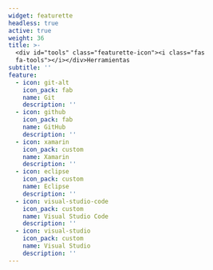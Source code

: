 ```yaml
---
widget: featurette
headless: true
active: true
weight: 36
title: >-
  <div id="tools" class="featurette-icon"><i class="fas
  fa-tools"></i></div>Herramientas
subtitle: ''
feature:
  - icon: git-alt
    icon_pack: fab
    name: Git
    description: ''
  - icon: github
    icon_pack: fab
    name: GitHub
    description: ''
  - icon: xamarin
    icon_pack: custom
    name: Xamarin
    description: ''
  - icon: eclipse
    icon_pack: custom
    name: Eclipse
    description: ''
  - icon: visual-studio-code
    icon_pack: custom
    name: Visual Studio Code
    description: ''
  - icon: visual-studio
    icon_pack: custom
    name: Visual Studio
    description: ''
---
```

